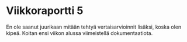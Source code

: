 # Viikkoraportti 5

En ole saanut juurikaan mitään tehtyä vertaisarvioinnit lisäksi, koska olen kipeä. Koitan ensi viikon alussa viimeistellä dokumentaatiota.
